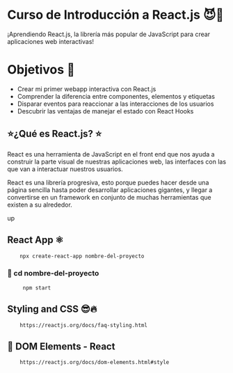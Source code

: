 # Curso de Introducción a React.js  :smiling_imp::blue_heart:
¡Aprendiendo React.js, la librería más popular de JavaScript para crear aplicaciones web interactivas! 

# Objetivos :rocket:
 
* Crear mi primer webapp interactiva con React.js
* Comprender la diferencia entre componentes, elementos y etiquetas
* Disparar eventos para reaccionar a las interacciones de los usuarios
* Descubrir las ventajas de manejar el estado con React Hooks

## :star:¿Qué es React.js? :star:
React es una herramienta de JavaScript en el front end que nos ayuda a construir la parte visual de nuestras aplicaciones web, las interfaces con las que van a interactuar nuestros usuarios.

React es una librería progresiva, esto porque puedes hacer desde una página sencilla hasta poder desarrollar aplicaciones gigantes, y llegar a convertirse en un framework en conjunto de muchas herramientas que existen a su alrededor.

up

## React App :atom_symbol:

        npx create-react-app nombre-del-proyecto
        
### :open_file_folder: cd nombre-del-proyecto
         npm start

## Styling and CSS  :sunglasses::fire:

        https://reactjs.org/docs/faq-styling.html


## :blue_book: DOM Elements - React 
        https://reactjs.org/docs/dom-elements.html#style
